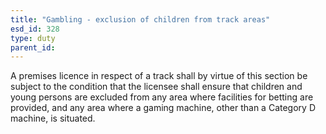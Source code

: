 ```yaml
---
title: "Gambling - exclusion of children from track areas"
esd_id: 328
type: duty
parent_id:  
---
```


A premises licence in respect of a track shall by virtue of this section be subject to the condition that the licensee shall ensure that children and young persons are excluded from any area where facilities for betting are provided, and any area where a gaming machine, other than a Category D machine, is situated.

